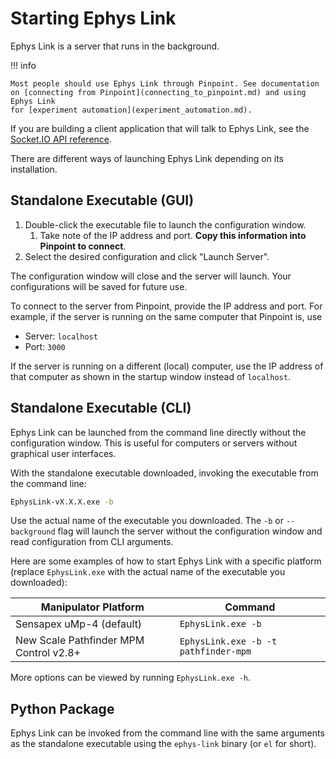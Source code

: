 # Starting Ephys Link

Ephys Link is a server that runs in the background.

!!! info

    Most people should use Ephys Link through Pinpoint. See documentation
    on [connecting from Pinpoint](connecting_to_pinpoint.md) and using Ephys Link
    for [experiment automation](experiment_automation.md).

If you are building a client application that will talk to Ephys Link, see
the [Socket.IO API reference](../development/socketio_api.md).

There are different ways of launching Ephys Link depending on its installation.

## Standalone Executable (GUI)

1. Double-click the executable file to launch the configuration window.
    1. Take note of the IP address and port. **Copy this information into Pinpoint to connect**.
2. Select the desired configuration and click "Launch Server".

The configuration window will close and the server will launch. Your configurations will be saved for future use.

To connect to the server from Pinpoint, provide the IP address and port. For example, if the server is running on the
same computer that Pinpoint is, use

- Server: `localhost`
- Port: `3000`

If the server is running on a different (local) computer, use the IP address of that computer as shown in the startup
window instead of `localhost`.

## Standalone Executable (CLI)

Ephys Link can be launched from the command line directly without the
configuration window. This is useful for computers
or servers without graphical user interfaces.

With the standalone executable downloaded, invoking the executable from the
command line:

```bash
EphysLink-vX.X.X.exe -b
```

Use the actual name of the executable you downloaded. The `-b` or `--background` flag will launch the server without the
configuration window and read configuration from CLI arguments.

Here are some examples of how to start Ephys Link with a specific platform (replace `EphysLink.exe` with the actual name
of the executable you downloaded):

| Manipulator Platform                   | Command                              |
|----------------------------------------|--------------------------------------|
| Sensapex uMp-4 (default)               | `EphysLink.exe -b`                   |
| New Scale Pathfinder MPM Control v2.8+ | `EphysLink.exe -b -t pathfinder-mpm` |

More options can be viewed by running `EphysLink.exe -h`.

## Python Package

Ephys Link can be invoked from the command line with the same arguments as the standalone executable using the
`ephys-link` binary (or `el` for short).